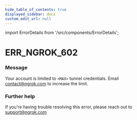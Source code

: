 ```yaml
---
hide_table_of_contents: true
displayed_sidebar: docs
custom_edit_url: null
---
```


import ErrorDetails from '/src/components/ErrorDetails';

# ERR_NGROK_602

### Message
Your account is limited to `<MAX>` tunnel credentials. Email contact@ngrok.com to increase the limit.

### Further help
If you're having trouble resolving this error, please reach out to [support@ngrok.com](mailto:support@ngrok.com?subject=Help%20with%20ERR_NGROK_602)

<ErrorDetails error='err_ngrok_602' />
